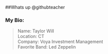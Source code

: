 ##Whats up @githubteacher

### My Bio:

> Name: Taylor Will  
> Location: CT  
> Company: Voya Investment Management  
> Favorite Band: Led Zeppelin  
